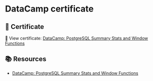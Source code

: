 # DataCamp certificate

## 📄 Certificate
🔗 View certificate: [DataCamp: PostgreSQL Summary Stats and Window Functions](https://www.datacamp.com/statement-of-accomplishment/course/b49ec92177e3c2ecced4c000c84dbbff12ccfbb8?raw=1)

## 📚 Resources
- [DataCamp: PostgreSQL Summary Stats and Window Functions](https://app.datacamp.com/learn/courses/functions-for-manipulating-data-in-postgresql)
